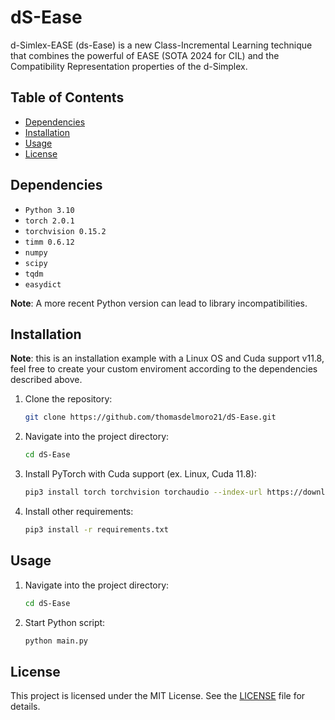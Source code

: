 # dS-Ease
d-Simlex-EASE (ds-Ease) is a new Class-Incremental Learning technique that combines the powerful of EASE (SOTA 2024 for CIL) and the Compatibility Representation properties of the d-Simplex.

## Table of Contents

- [Dependencies](#dependencies)
- [Installation](#installation)
- [Usage](#usage)
- [License](#license)

## Dependencies
- `Python 3.10`
- `torch 2.0.1`
- `torchvision 0.15.2`
- `timm 0.6.12`
- `numpy`
- `scipy`
- `tqdm`
- `easydict`

**Note**: A more recent Python version can lead to library incompatibilities.

## Installation
**Note**: this is an installation example with a Linux OS and Cuda support v11.8, feel free to create your custom enviroment according to the dependencies described above.

1. Clone the repository:
   ```bash
   git clone https://github.com/thomasdelmoro21/dS-Ease.git
   ```
2. Navigate into the project directory:
   ```bash
   cd dS-Ease
   ```
3. Install PyTorch with Cuda support (ex. Linux, Cuda 11.8):
   ```bash
   pip3 install torch torchvision torchaudio --index-url https://download.pytorch.org/whl/cu118
   ```
4. Install other requirements:
   ```bash
   pip3 install -r requirements.txt
   ```

## Usage
1. Navigate into the project directory:
   ```bash
   cd dS-Ease
   ```
2. Start Python script:
   ```bash
   python main.py
   ```

## License
This project is licensed under the MIT License. See the [LICENSE](LICENSE) file for details.
   
